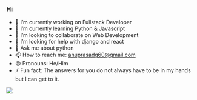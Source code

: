 ### Hi 





- 🔭 I’m currently working on Fullstack Developer
- 🌱 I’m currently learning Python & Javascript
- 👯 I’m looking to collaborate on Web Development
- 🤔 I’m looking for help with django and react
- 💬 Ask me about python
- 📫 How to reach me: anuprasadg60@gmail.com
- 😄 Pronouns: He/Him
- ⚡ Fun fact: The answers for you do not always have to be in my hands but I can get to it.

<img src="https://github-readme-stats.vercel.app/api?username=anuprasadgc&&show_icons=true&title_color=05a624&icon_color=ffffff&text_color=daf7dc&bg_color=000000">
